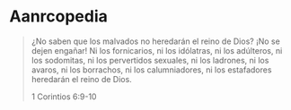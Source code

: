 # Aanrcopedia

> ¿No saben que los malvados no heredarán el reino de Dios? ¡No se dejen engañar! Ni los fornicarios, ni los idólatras, ni los adúlteros, ni los sodomitas, ni los pervertidos sexuales, ni los ladrones, ni los avaros, ni los borrachos, ni los calumniadores, ni los estafadores heredarán el reino de Dios.
>
> 1 Corintios 6:9-10
